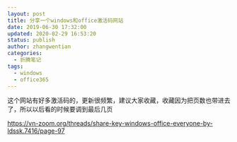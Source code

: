 ```yaml
---
layout: post
title: 分享一个windows和office激活码网站
date: 2019-06-30 17:32:00
updated: 2020-02-29 16:53:20
status: publish
author: zhangwentian
categories: 
  - 折腾笔记
tags: 
  - windows
  - office365
---
```



这个网站有好多激活码的，更新很频繁，建议大家收藏，收藏因为把页数也带进去了，所以以后看的时候要调到最后几页

https://vn-zoom.org/threads/share-key-windows-office-everyone-by-ldssk.7416/page-97